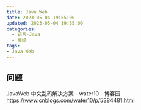 ```yaml
---
title: Java Web
date: 2023-05-04 19:55:00
updated: 2023-05-04 19:55:00
categories:
  - 语言-Java
  - 高级
tags:
- Java Web
---
```


## 问题

JavaWeb 中文乱码解决方案 - water10 - 博客园
<https://www.cnblogs.com/water10/p/5384481.html>